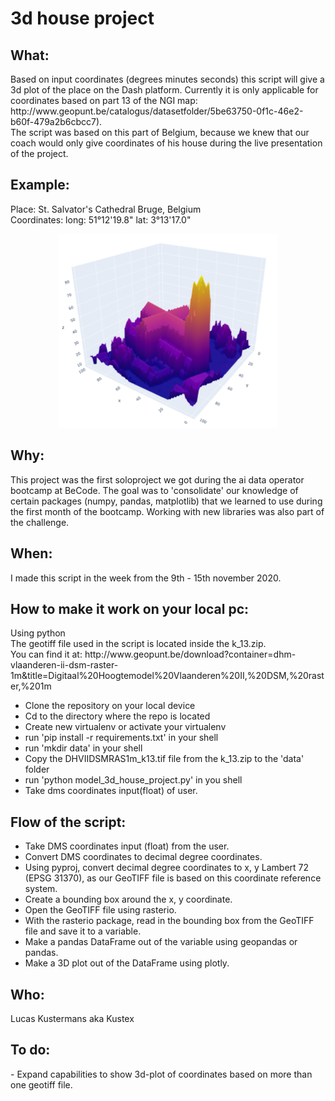 <h1>3d house project</h1>

<h2>What:</h2>
<p>Based on input coordinates (degrees minutes seconds) this script will give a 3d plot of the place on the Dash platform. Currently it is only applicable for coordinates based on part 13 of the NGI map: http://www.geopunt.be/catalogus/datasetfolder/5be63750-0f1c-46e2-b60f-479a2b6cbcc7).<br> 
The script was based on this part of Belgium, because we knew that our coach would only give coordinates of his house during the live presentation of the project.  

<h2>Example:</h2>
Place: St. Salvator's Cathedral Bruge, Belgium<br>
Coordinates: long: 51°12'19.8" lat: 3°13'17.0"<br>

<p align="center">
    <img src="/assets/st_salvathor_bruge.png" width="350">
</p>

<h2>Why:</h2>
This project was the first soloproject we got during the ai data operator bootcamp at BeCode. The goal was to 'consolidate' our knowledge of certain packages (numpy, pandas, matplotlib) that we learned to use during the first month of the bootcamp. Working with new libraries was also part of the challenge.  

<h2>When:</h2>
I made this script in the week from the 9th - 15th november 2020. 

<h2>How to make it work on your local pc:</h2>
Using python<br> 
The geotiff file used in the script is located inside the k_13.zip.<br> 
You can find it at: http://www.geopunt.be/download?container=dhm-vlaanderen-ii-dsm-raster-1m&title=Digitaal%20Hoogtemodel%20Vlaanderen%20II,%20DSM,%20raster,%201m</p>

<ul>
    <li>Clone the repository on your local device</li>
    <li>Cd to the directory where the repo is located</li>
    <li>Create new virtualenv or activate your virtualenv</li>
    <li>run 'pip install -r requirements.txt' in your shell</li>
    <li>run 'mkdir data' in your shell</li>
    <li>Copy the DHVIIDSMRAS1m_k13.tif file from the k_13.zip to the 'data' folder</li>
    <li>run 'python model_3d_house_project.py' in you shell</li>
    <li>Take dms coordinates input(float) of user.</li>
</ul>

<h2>Flow of the script:</h2>
<ul>
  <li>Take DMS coordinates input (float) from the user.</li>
  <li>Convert DMS coordinates to decimal degree coordinates.</li>
  <li>Using pyproj, convert decimal degree coordinates to x, y Lambert 72 (EPSG 31370), as our GeoTIFF file is based on this coordinate reference system.</li>
  <li>Create a bounding box around the x, y coordinate.</li>
  <li>Open the GeoTIFF file using rasterio.</li>
  <li>With the rasterio package, read in the bounding box from the GeoTIFF file and save it to a variable.</li>
  <li>Make a pandas DataFrame out of the variable using geopandas or pandas.</li>
  <li>Make a 3D plot out of the DataFrame using plotly.</li>
</ul>


<h2>Who:</h2>
Lucas Kustermans aka Kustex

<h2>To do:</h2>
- Expand capabilities to show 3d-plot of coordinates based on more than one geotiff file. 


